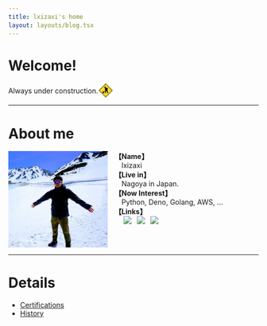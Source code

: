 ```yaml
---
title: lxizaxi's home
layout: layouts/blog.tsx
---
```


# Welcome!

<div style="display: flex; align-items: center;">
    Always under construction.
    <img src="images/under_construction.gif" width="30" />
</div>

---

# About me
<div style="display: flex; justify-content: start;">
    <img src="images/icon2.jpg" align="bottom" width="200" />
    <div>&emsp;</div>
    <div>
        <b>【Name】</b><br/>
        &emsp;lxizaxi<br/>
        <b>【Live in】</b><br/>
        &emsp;Nagoya in Japan.<br/>
        <b>【Now Interest】</b><br/>
        &emsp;Python, Deno, Golang, AWS, ...<br/>
        <b>【Links】</b><br/>
        &emsp;
        <a href="https://github.com/lxizaxi"><img src="https://simpleicons.org/icons/github.svg" width="30"/></a>&ensp;
        <a href="https://twitter.com/lxizaxi"><img src="https://simpleicons.org/icons/x.svg" width="30"/></a>&ensp;
        <a href="https://zenn.dev/lxizaxi"><img src="https://simpleicons.org/icons/zenn.svg" width="30"/></a>
    </div>
</div>

---

# Details

- <a href="/certifications">Certifications</a>
- <a href="/history">History</a>

